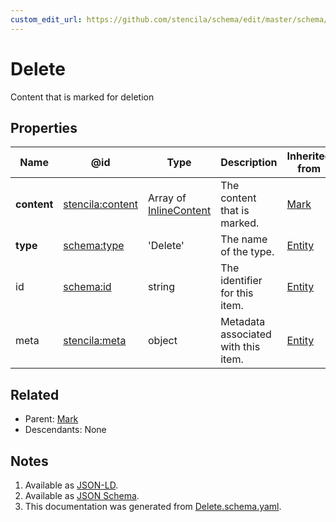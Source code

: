 ```yaml
---
custom_edit_url: https://github.com/stencila/schema/edit/master/schema/Delete.schema.yaml
---
```


# Delete

Content that is marked for deletion

## Properties

| Name        | @id                                                         | Type                                                | Description                         | Inherited from               |
| ----------- | ----------------------------------------------------------- | --------------------------------------------------- | ----------------------------------- | ---------------------------- |
| **content** | [stencila:content](https://schema.stenci.la/content.jsonld) | Array of [InlineContent](../prose/InlineContent.md) | The content that is marked.         | [Mark](../prose/Mark.md)     |
| **type**    | [schema:type](https://schema.org/type)                      | 'Delete'                                            | The name of the type.               | [Entity](../other/Entity.md) |
| id          | [schema:id](https://schema.org/id)                          | string                                              | The identifier for this item.       | [Entity](../other/Entity.md) |
| meta        | [stencila:meta](https://schema.stenci.la/meta.jsonld)       | object                                              | Metadata associated with this item. | [Entity](../other/Entity.md) |

## Related

-   Parent: [Mark](../prose/Mark.md)
-   Descendants: None

## Notes

1.  Available as [JSON-LD](https://schema.stenci.la/Delete.jsonld).
2.  Available as [JSON Schema](https://schema.stenci.la/v1/Delete.schema.json).
3.  This documentation was generated from [Delete.schema.yaml](https://github.com/stencila/schema/blob/master/schema/Delete.schema.yaml).

